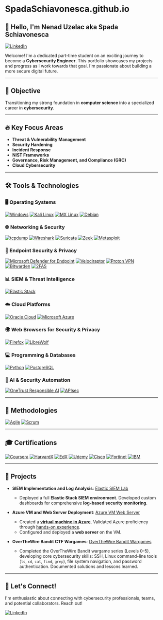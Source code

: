 # SpadaSchiavonesca.github.io

## 👋 Hello, I'm Nenad Uzelac aka Spada Schiavonesca

<a href="https://www.linkedin.com/in/nenaduzelac/" target="_blank"><img src="https://img.shields.io/badge/-LinkedIn-0A66C2?style=for-the-badge&logo=linkedin&logoColor=white" alt="LinkedIn"></a>

Welcome! I'm a dedicated part-time student on an exciting journey to become a **Cybersecurity Engineer**.  This portfolio showcases my projects and progress as I work towards that goal. I'm passionate about building a more secure digital future.

---

## 🎯 Objective

Transitioning my strong foundation in **computer science** into a specialized career in **cybersecurity**.

---

## 🔥 Key Focus Areas

*   **Threat & Vulnerability Management**
*   **Security Hardening**
*   **Incident Response**
*   **NIST Frameworks**
*   **Governance, Risk Management, and Compliance (GRC)**
*   **Cloud Cybersecurity**

---

## 🛠️ Tools & Technologies

### 🖥️ Operating Systems

<a href="https://www.microsoft.com/en-us/windows/" target="_blank"><img src="https://img.shields.io/badge/Windows-0078D6?style=for-the-badge&logo=windows11&logoColor=white" alt="Windows"></a>
<a href="https://www.kali.org/" target="_blank"><img src="https://img.shields.io/badge/Kali_Linux-557C94?style=for-the-badge&logo=kali-linux&logoColor=white" alt="Kali Linux"></a>
<a href="https://mxlinux.org/" target="_blank"><img src="https://img.shields.io/badge/MX_Linux-000000?style=for-the-badge&logo=mxlinux&logoColor=white" alt="MX Linux"></a>
<a href="https://www.debian.org/" target="_blank"><img src="https://img.shields.io/badge/Debian-A81D33?style=for-the-badge&logo=debian&logoColor=white" alt="Debian"></a>


### 🌐 Networking & Security

<a href="https://www.tcpdump.org/" target="_blank"><img src="https://img.shields.io/badge/tcpdump-C70039?style=for-the-badge&logo=gnu-bash&logoColor=white" alt="tcpdump"></a>
<a href="https://www.wireshark.org/" target="_blank"><img src="https://img.shields.io/badge/Wireshark-1679A7?style=for-the-badge&logo=wireshark&logoColor=white" alt="Wireshark"></a>
<a href="https://suricata.io/" target="_blank"><img src="https://img.shields.io/badge/Suricata-EF3B2D?style=for-the-badge&logo=suricata&logoColor=white" alt="Suricata"></a>
<a href="https://zeek.org/" target="_blank"><img src="https://img.shields.io/badge/Zeek-777BB4?style=for-the-badge&logo=zeek&logoColor=white" alt="Zeek"></a>
<a href="https://www.metasploit.com/" target="_blank"><img src="https://img.shields.io/badge/Metasploit-2596CD?style=for-the-badge&logo=metasploit&logoColor=white" alt="Metasploit"></a>

### 🔐 Endpoint Security & Privacy

<a href="https://www.microsoft.com/en-us/security/business/threat-protection/endpoint-defender" target="_blank"><img src="https://img.shields.io/badge/Microsoft_Defender_for_Endpoint-5E5E5E?style=for-the-badge&logo=microsoftdefender&logoColor=white" alt="Microsoft Defender for Endpoint"></a>
<a href="https://www.rapid7.com/products/velociraptor/" target="_blank"><img src="https://img.shields.io/badge/Velociraptor-4B275F?style=for-the-badge&logo=velociraptor&logoColor=white" alt="Velociraptor"></a>
<a href="https://protonvpn.com/" target="_blank"><img src="https://img.shields.io/badge/Proton_VPN-2F4F4F?style=for-the-badge&logo=protonvpn&logoColor=white" alt="Proton VPN"></a>
<a href="https://bitwarden.com/" target="_blank"><img src="https://img.shields.io/badge/Bitwarden-175DDC?style=for-the-badge&logo=bitwarden&logoColor=white" alt="Bitwarden"></a>
<a href="https://2fas.com/" target="_blank"><img src="https://img.shields.io/badge/2FAS-EC1C24?style=for-the-badge&logo=2fas&logoColor=white" alt="2FAS"></a>

### 📊 SIEM & Threat Intelligence

<a href="https://www.elastic.co/elastic-stack" target="_blank"><img src="https://img.shields.io/badge/Elastic_Stack-005571?style=for-the-badge&logo=elastic&logoColor=white" alt="Elastic Stack"></a>

### ☁️ Cloud Platforms

<a href="https://www.oracle.com/cloud/" target="_blank"><img src="https://img.shields.io/badge/Oracle-F80000?style=for-the-badge&logo=oracle&logoColor=white" alt="Oracle Cloud"></a>
<a href="https://azure.microsoft.com/" target="_blank"><img src="https://img.shields.io/badge/Microsoft_Azure-0078D4?style=for-the-badge&logo=microsoftazure&logoColor=white" alt="Microsoft Azure"></a>

### 🌍 Web Browsers for Security & Privacy

<a href="https://www.mozilla.org/firefox/" target="_blank"><img src="https://img.shields.io/badge/Firefox-FF7139?style=for-the-badge&logo=firefoxbrowser&logoColor=white" alt="Firefox"></a>
<a href="https://librewolf.net/" target="_blank"><img src="https://img.shields.io/badge/LibreWolf-00ACFF?style=for-the-badge&logo=librewolf&logoColor=white" alt="LibreWolf"></a>

### 💻 Programming & Databases

<a href="https://www.python.org/" target="_blank"><img src="https://img.shields.io/badge/Python-4584b6?style=for-the-badge&logo=python&logoColor=ffde57" alt="Python"></a>
<a href="https://www.postgresql.org/" target="_blank"><img src="https://img.shields.io/badge/PostgreSQL-4169e1?style=for-the-badge&logo=postgresql&logoColor=white" alt="PostgreSQL"></a>

### 🤖 AI & Security Automation

<a href="https://www.onetrust.com/" target="_blank"><img src="https://img.shields.io/badge/OneTrust_Responsible_AI-00A9CE?style=for-the-badge&logo=onetrust&logoColor=white" alt="OneTrust Responsible AI"></a>
<a href="https://apisec.ai/" target="_blank"><img src="https://img.shields.io/badge/APIsec-0077B5?style=for-the-badge&logo=apigee&logoColor=white" alt="APIsec"></a>

---

## 📌 Methodologies

<a href="https://www.agilealliance.org/" target="_blank"><img src="https://img.shields.io/badge/Agile-5D5D5D?style=for-the-badge&logo=agile&logoColor=white" alt="Agile"></a>
<a href="https://www.scrum.org/" target="_blank"><img src="https://img.shields.io/badge/Scrum-0075B8?style=for-the-badge&logo=scrum&logoColor=white" alt="Scrum"></a>

---

## 🎓 Certifications
<a href="https://www.coursera.org/" target="_blank"><img src="https://img.shields.io/badge/Coursera-0056D2?style=for-the-badge&logo=Coursera&logoColor=white" alt="Coursera"></a>
<a href="https://www.vpal.harvard.edu/harvardx/" target="_blank"><img src="https://img.shields.io/badge/HarvardX-A51C30?style=for-the-badge&logo=Harvard&logoColor=white" alt="HarvardX"></a>
<a href="https://www.edx.org/" target="_blank"><img src="https://img.shields.io/badge/EdX-193A3E?style=for-the-badge&logo=edx&logoColor=white" alt="EdX"></a>
<a href="https://www.udemy.com/" target="_blank"><img src="https://img.shields.io/badge/Udemy-A435F0?style=for-the-badge&logo=Udemy&logoColor=white" alt="Udemy"></a>
<a href="https://www.cisco.com/" target="_blank"><img src="https://img.shields.io/badge/Cisco-1BA0D7?style=for-the-badge&logo=cisco&logoColor=white" alt="Cisco"></a>
<a href="https://www.fortinet.com/" target="_blank"><img src="https://img.shields.io/badge/Fortinet-EE3124?style=for-the-badge&logo=fortinet&logoColor=white" alt="Fortinet"></a>
<a href="https://www.ibm.com/" target="_blank"><img src="https://img.shields.io/badge/IBM-0069B8?style=for-the-badge&logo=ibm&logoColor=white" alt="IBM"></a>

---

## 🚀 Projects

* **SIEM Implementation and Log Analysis**: <a href="https://github.com/SpadaSchiavonesca/Elastic-SIEM-Lab" target="_blank">Elastic SIEM Lab</a>
    * Deployed a full **Elastic Stack SIEM environment**. Developed custom dashboards for comprehensive **log-based security monitoring**.

* **Azure VM and Web Server Deployment**: <a href="https://github.com/SpadaSchiavonesca/azure-vm-deployment/blob/main/README.md" target="_blank">Azure VM Web Server</a>
    * Created a **[virtual machine in Azure](https://scribehow.com/shared/Creating_a_Virtual_Machine_in_Azure_Portal__fYuQoaltQpCPlWh0tOfCaw)**. Validated Azure proficiency through [hands-on experience](https://coursera.org/verify/IWZG0IU9HQ90).
    * Configured and deployed a **web server** on the VM.

* **OverTheWire Bandit CTF Wargames**: <a href="https://github.com/SpadaSchiavonesca/CTF-OverTheWire-Bandit-Wargames" target="_blank">OverTheWire Bandit Wargames</a>
    * Completed the OverTheWire Bandit wargame series (Levels 0-5), developing core cybersecurity skills: SSH, Linux command-line tools (`ls`, `cd`, `cat`, `find`, `grep`), file system navigation, and password authentication. Documented solutions and lessons learned.

---

## 🤝 Let's Connect!

I'm enthusiastic about connecting with cybersecurity professionals, teams, and potential collaborators.  Reach out!

<a href="https://www.linkedin.com/in/nenaduzelac/" target="_blank"><img src="https://img.shields.io/badge/-LinkedIn-0A66C2?style=for-the-badge&logo=linkedin&logoColor=white" alt="LinkedIn"></a>
